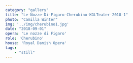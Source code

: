 ```yaml
---
category: "gallery"
title: "Le-Nozze-Di-Figaro-Cherubino-KGLTeater-2018-1"
photo: "Camilla Winter"
img: '../img/cherubino1.jpg'
date: "2018-09-01"
opera: 'Le nozze di Figaro'
role: 'Cherubino'
house: 'Royal Danish Opera'
tags:
    - "still"
---
```

